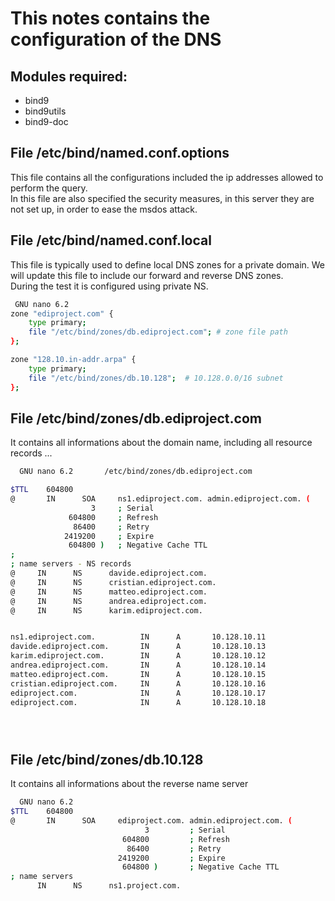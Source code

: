 # This notes contains the configuration of the DNS

## Modules required:

- bind9
- bind9utils
- bind9-doc

## File /etc/bind/named.conf.options

This file contains all the configurations included the ip addresses allowed to perform the query.  
In this file are also specified the security measures,
in this server they are not set up, in order to ease the msdos attack.

## File /etc/bind/named.conf.local

This file is typically used to define local DNS zones for a private domain. We will update this file to include our forward and reverse DNS zones.  
During the test it is configured using private NS.

```bash
 GNU nano 6.2                                                                                 /etc/bind/named.conf.local
zone "ediproject.com" {
    type primary;
    file "/etc/bind/zones/db.ediproject.com"; # zone file path
};

zone "128.10.in-addr.arpa" {
    type primary;
    file "/etc/bind/zones/db.10.128";  # 10.128.0.0/16 subnet
};
```

## File /etc/bind/zones/db.ediproject.com

It contains all informations about the domain name, including all resource records ...

```bash
  GNU nano 6.2       /etc/bind/zones/db.ediproject.com

$TTL    604800
@       IN      SOA     ns1.ediproject.com. admin.ediproject.com. (
                  3     ; Serial
             604800     ; Refresh
              86400     ; Retry
            2419200     ; Expire
             604800 )   ; Negative Cache TTL
;
; name servers - NS records
@     IN      NS      davide.ediproject.com.
@     IN      NS      cristian.ediproject.com.
@     IN      NS      matteo.ediproject.com.
@     IN      NS      andrea.ediproject.com.
@     IN      NS      karim.ediproject.com.


ns1.ediproject.com.          IN      A       10.128.10.11
davide.ediproject.com.       IN      A       10.128.10.13
karim.ediproject.com.        IN      A       10.128.10.12
andrea.ediproject.com.       IN      A       10.128.10.14
matteo.ediproject.com.       IN      A       10.128.10.15
cristian.ediproject.com.     IN      A       10.128.10.16
ediproject.com.              IN      A       10.128.10.17
ediproject.com.              IN      A       10.128.10.18





```

## File /etc/bind/zones/db.10.128

It contains all informations about the reverse name server

```bash
  GNU nano 6.2                                                                                 /etc/bind/zones/db.10.128
$TTL    604800
@       IN      SOA     ediproject.com. admin.ediproject.com. (
                              3         ; Serial
                         604800         ; Refresh
                          86400         ; Retry
                        2419200         ; Expire
                         604800 )       ; Negative Cache TTL
; name servers
      IN      NS      ns1.project.com.


```
